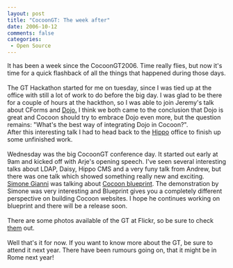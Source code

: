 ```yaml
---
layout: post
title: "CocoonGT: The week after"
date: 2006-10-12
comments: false
categories:
 - Open Source
---
```


<div class='post'>
It has been a week since the CocoonGT2006. Time really flies, but now it's time for a quick flashback of all the things that happened during those days.<br /><br />The GT Hackathon started for me on tuesday, since I was tied up at the office with still a lot of work to do before the big day. I was glad to be there for a couple of hours at the hackthon, so I was able to join Jeremy's talk about CForms and <a href="http://www.dojotoolkit.org/" target="_blank">Dojo.</a> I think we both came to the conclusion that Dojo is great and Cocoon should try to embrace Dojo even more, but the question remains: "What's the best way of integrating Dojo in Cocoon?".<br />After this interesting talk I had to head back to the <a href="http://www.hippo.nl/" target="_blank">Hippo</a> office to finish up some unfinished work.<br /><br />Wednesday was the big CocoonGT conference day. It started out early at 9am and kicked off with Arje's opening speech. I've seen several interesting talks about LDAP, Daisy, Hippo CMS and a very funy talk from Andrew, but there was one talk which showed something really new and exciting. <a href="http://www.simonegianni.it/index.php/" target="_blank">Simone Gianni</a> was talking about <a href="https://forge.pronetics.it/svn/scratchpad/blueprint/" target="_blank">Cocoon blueprint</a>. The demonstration by Simone was very interesting and Blueprint gives you a completely different perspective on building Cocoon websites. I hope he continues working on blueprint and there will be a release soon.<br /><br />There are some photos available of the GT at Flickr, so be sure to check <a href="http://www.flickr.com/photos/tags/cocoongt2006/" target="_blank">them</a> out.<br /><br />Well that's it for now. If you want to know more about the GT, be sure to attend it next year. There have been rumours going on, that it might be in Rome next year!<br /><br /></div>
